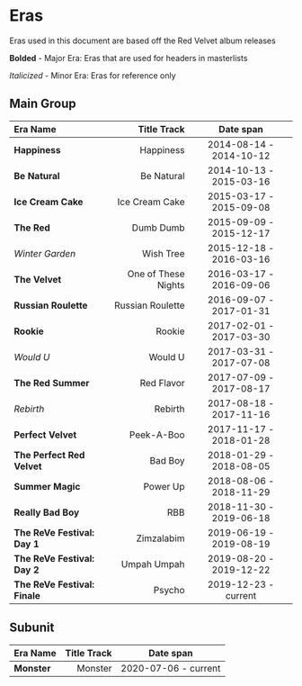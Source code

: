 # Eras

Eras used in this document are based off the Red Velvet album releases

**Bolded** - Major Era: Eras that are used for headers in masterlists

_Italicized_ - Minor Era: Eras for reference only

## Main Group
| Era Name                      |     Title Track     |        Date span        |
|:------------------------------|--------------------:|:-----------------------:|
| **Happiness**                 |      Happiness      | 2014-08-14 - 2014-10-12 |
| **Be Natural**                |     Be Natural      | 2014-10-13 - 2015-03-16 |
| **Ice Cream Cake**            |   Ice Cream Cake    | 2015-03-17 - 2015-09-08 |
| **The Red**                   |      Dumb Dumb      | 2015-09-09 - 2015-12-17 |
| _Winter Garden_               |      Wish Tree      | 2015-12-18 - 2016-03-16 |
| **The Velvet**                | One of These Nights | 2016-03-17 - 2016-09-06 |
| **Russian Roulette**          |  Russian Roulette   | 2016-09-07 - 2017-01-31 |
| **Rookie**                    |       Rookie        | 2017-02-01 - 2017-03-30 |
| _Would U_                     |       Would U       | 2017-03-31 - 2017-07-08 |
| **The Red Summer**            |     Red Flavor      | 2017-07-09 - 2017-08-17 |
| _Rebirth_                     |       Rebirth       | 2017-08-18 - 2017-11-16 |
| **Perfect Velvet**            |     Peek-A-Boo      | 2017-11-17 - 2018-01-28 |
| **The Perfect Red Velvet**    |       Bad Boy       | 2018-01-29 - 2018-08-05 |
| **Summer Magic**              |      Power Up       | 2018-08-06 - 2018-11-29 |
| **Really Bad Boy**            |         RBB         | 2018-11-30 - 2019-06-18 |
| **The ReVe Festival: Day 1**  |     Zimzalabim      | 2019-06-19 - 2019-08-19 |
| **The ReVe Festival: Day 2**  |     Umpah Umpah     | 2019-08-20 - 2019-12-22 |
| **The ReVe Festival: Finale** |       Psycho        |  2019-12-23 - current   |

## Subunit

| Era Name    | Title Track |      Date span       |
|:------------|------------:|:--------------------:|
| **Monster** | Monster     | 2020-07-06 - current |